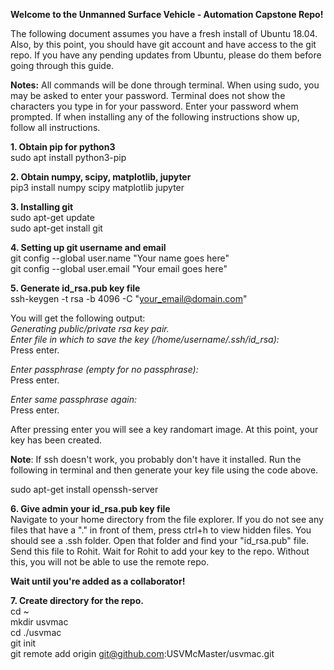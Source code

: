 **Welcome to the Unmanned Surface Vehicle - Automation Capstone Repo!**

The following document assumes you have a fresh install of Ubuntu 18.04. Also, by this point, you should have git account and have access to the git repo. If you have any pending updates from Ubuntu, please do them before going through this guide.

**Notes:**
All commands will be done through terminal.
When using sudo, you may be asked to enter your password. Terminal does not show the characters you type in for your password. Enter your password whem prompted.
If when installing any of the following instructions show up, follow all instructions.

**1. Obtain pip for python3** <br />
sudo apt install python3-pip <br />

**2. Obtain numpy, scipy, matplotlib, jupyter** <br />
pip3 install numpy scipy matplotlib jupyter <br />

**3. Installing git** <br />
sudo apt-get update <br />
sudo apt-get install git <br />

**4. Setting up git username and email** <br />
git config --global user.name "Your name goes here" <br />
git config --global user.email "Your email goes here" <br />

**5. Generate id_rsa.pub key file** <br />
ssh-keygen -t rsa -b 4096 -C "your_email@domain.com" <br />

You will get the following output: <br />
*Generating public/private rsa key pair.* <br />
*Enter file in which to save the key (/home/username/.ssh/id_rsa):* <br />
Press enter. <br />

*Enter passphrase (empty for no passphrase):* <br />
Press enter. <br />

*Enter same passphrase again:* <br />
Press enter. <br />

After pressing enter you will see a key randomart image. At this point, your key has been created. <br />

**Note**: If ssh doesn't work, you probably don't have it installed. Run the following in terminal and then generate your key file using the code above.

sudo apt-get install openssh-server

**6. Give admin your id_rsa.pub key file** <br />
Navigate to your home directory from the file explorer. If you do not see any files that have a "." in front of them, press ctrl+h to view hidden files. You should see a .ssh folder. Open that folder and find your "id_rsa.pub" file. Send this file to Rohit. Wait for Rohit to add your key to the repo. Without this, you will not be able to use the remote repo. 

**Wait until you're added as a collaborator!**

**7. Create directory for the repo.** <br />
cd ~ <br />
mkdir usvmac <br />
cd ./usvmac <br />
git init <br />
git remote add origin git@github.com:USVMcMaster/usvmac.git <br />
